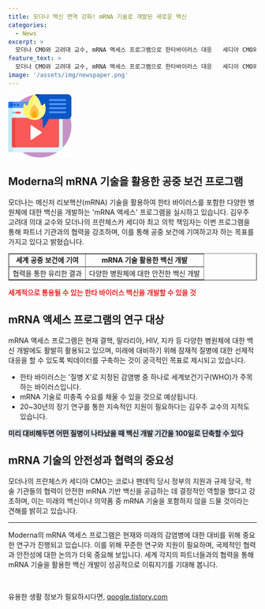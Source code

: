 ```yaml
---
title: 모더나 백신 면역 강화! mRNA 기술로 개발된 새로운 백신
categories:
  - News
excerpt: >
  모더나 CMO와 고려대 교수, mRNA 액세스 프로그램으로 한타바이러스 대응   세디아 CMO와 고려대 교수는 모더나의 mRNA 액세스 프로그램으로 한타바이러스에 대응한다. 이 프로그램은 파트너 기관과 협력하여 백신을 개발하는데 초점을 맞추고 있다. 고려대와의 협약을 통해 한타바이러스에 대한 mRNA 기반 백신 개발이 시작되었으며, 이는 코로나19와 같은 세계적 위협에 대비하기 위한 선제적 대응의 일환으로 볼 수 있다. 또한, mRNA 액세스 프로그램은 결핵, 말라리아, HIV, 지카 등 다양한 병원체에 대한 백신 개발을 통해 세계적으로 유효한 백신을 개발하고자 하고 있다.
feature_text: >
  모더나 CMO와 고려대 교수, mRNA 액세스 프로그램으로 한타바이러스 대응   세디아 CMO와 고려대 교수는 모더나의 mRNA 액세스 프로그램으로 한타바이러스에 대응한다. 이 프로그램은 파트너 기관과 협력하여 백신을 개발하는데 초점을 맞추고 있다. 고려대와의 협약을 통해 한타바이러스에 대한 mRNA 기반 백신 개발이 시작되었으며, 이는 코로나19와 같은 세계적 위협에 대비하기 위한 선제적 대응의 일환으로 볼 수 있다. 또한, mRNA 액세스 프로그램은 결핵, 말라리아, HIV, 지카 등 다양한 병원체에 대한 백신 개발을 통해 세계적으로 유효한 백신을 개발하고자 하고 있다.
image: '/assets/img/newspaper.png'
---
```


<p><img src="/assets/img/news.png" alt="rentncar 속보" /></p>

<h2 data-ke-size="size26">Moderna의 mRNA 기술을 활용한 공중 보건 프로그램</h2>

<p data-ke-size="size16">모더나는 메신저 리보핵산(mRNA) 기술을 활용하여 한타 바이러스를 포함한 다양한 병원체에 대한 백신을 개발하는 'mRNA 액세스' 프로그램을 실시하고 있습니다. 김우주 고려대 의대 교수와 모더나의 프란체스카 세디아 최고 의학 책임자는 이번 프로그램을 통해 파트너 기관과의 협력을 강조하며, 이를 통해 공중 보건에 기여하고자 하는 목표를 가지고 있다고 밝혔습니다.</p>

<table style="width: 100%;" border="1">
    <tbody>
        <tr>
            <td style="text-align: center; height: 17px;"><b>세계 공중 보건에 기여</b></td>
            <td style="text-align: center; height: 17px;"><b>mRNA 기술 활용한 백신 개발</b></td>
        </tr>
        <tr>
            <td style="text-align: center;">협력을 통한 유리한 결과</td>
            <td style="text-align: center;">다양한 병원체에 대한 안전한 백신 개발</td>
        </tr>
    </tbody>
</table>

<p><b><span style="color: #ee2323;">세계적으로 통용될 수 있는 한타 바이러스 백신을 개발할 수 있을 것</span></b></p>

<h2 data-ke-size="size26">mRNA 액세스 프로그램의 연구 대상</h2>

<p data-ke-size="size16">mRNA 액세스 프로그램은 현재 결핵, 말라리아, HIV, 지카 등 다양한 병원체에 대한 백신 개발에도 활발히 활용되고 있으며, 미래에 대비하기 위해 잠재적 질병에 대한 선제적 대응을 할 수 있도록 빅데이터를 구축하는 것이 궁극적인 목표로 제시되고 있습니다.</p>

<ul>
    <li>한타 바이러스는 '질병 X'로 지정된 감염병 중 하나로 세계보건기구(WHO)가 주목하는 바이러스입니다.</li>
    <li>mRNA 기술로 미충족 수요를 채울 수 있을 것으로 예상됩니다.</li>
    <li>20~30년의 장기 연구를 통한 지속적인 지원이 필요하다는 김우주 교수의 지적도 있습니다.</li>
</ul>

<p><b><span style="background-color: #21538527;">미리 대비해두면 어떤 질병이 나타났을 때 백신 개발 기간을 100일로 단축할 수 있다</span></b></p>

<h2 data-ke-size="size26">mRNA 기술의 안전성과 협력의 중요성</h2>

<p data-ke-size="size16">모더나의 프란체스카 세디아 CMO는 코로나 팬데믹 당시 정부의 지원과 규제 당국, 학술 기관들의 협력이 안전한 mRNA 기반 백신을 공급하는 데 결정적인 역할을 했다고 강조하며, 이는 미래의 백신이나 의약품 중 mRNA 기술을 포함하지 않을 드물 것이라는 견해를 밝히고 있습니다.</p>

<hr>

<p data-ke-size="size16">Moderna의 mRNA 액세스 프로그램은 현재와 미래의 감염병에 대한 대비를 위해 중요한 연구가 진행되고 있습니다. 이를 위해 꾸준한 연구와 지원이 필요하며, 국제적인 협력과 안전성에 대한 논의가 더욱 중요해 보입니다. 세계 각지의 파트너들과의 협력을 통해 mRNA 기술을 활용한 백신 개발이 성공적으로 이뤄지기를 기대해 봅니다.</p>

<p data-ke-size="size16">&nbsp;</p>
유용한 생활 정보가 필요하시다면, <a href="https://qoogle.tistory.com" rel="dofollow">qoogle.tistory.com</a>



